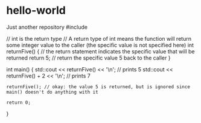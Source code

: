 # hello-world
Just another repository
#include <iostream>
 
// int is the return type
// A return type of int means the function will return some integer value to the caller (the specific value is not specified here)
int returnFive()
{
    // the return statement indicates the specific value that will be returned
    return 5; // return the specific value 5 back to the caller
}
 
int main()
{
    std::cout << returnFive() << '\n'; // prints 5
    std::cout << returnFive() + 2 << '\n'; // prints 7
 
    returnFive(); // okay: the value 5 is returned, but is ignored since main() doesn't do anything with it
 
    return 0;
}
